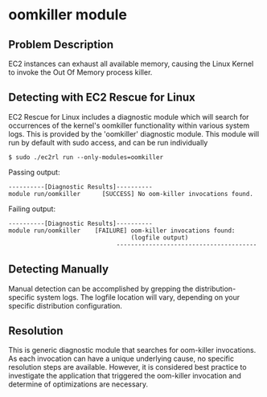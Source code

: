 # oomkiller module

## Problem Description

EC2 instances can exhaust all available memory, causing the Linux Kernel to invoke the Out Of Memory process killer.

## Detecting with EC2 Rescue for Linux

EC2 Rescue for Linux includes a diagnostic module which will search for occurrences of the kernel's oomkiller functionality within various system logs.  This is provided by the 'oomkiller' diagnostic module.  This module will run by default with sudo access, and can be run individually

```commandline
$ sudo ./ec2rl run --only-modules=oomkiller
```

Passing output:

```commandline
----------[Diagnostic Results]----------
module run/oomkiller      [SUCCESS] No oom-killer invocations found.
```

Failing output:

```commandline
----------[Diagnostic Results]----------
module run/oomkiller    [FAILURE] oom-killer invocations found:
                                  (logfile output)
                              ---------------------------------------
```

## Detecting Manually

Manual detection can be accomplished by grepping the distribution-specific system logs. The logfile location will vary, depending on your specific distribution configuration.

## Resolution

This is generic diagnostic module that searches for oom-killer invocations. As each invocation can have a unique underlying cause, no specific resolution steps are available. However, it is considered best practice to investigate the application that triggered the oom-killer invocation and determine of optimizations are necessary.
